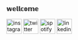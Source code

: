 ### 𝕨𝕖𝕝𝕝𝕔𝕠𝕞𝕖ㅤㅤㅤㅤㅤㅤㅤㅤㅤㅤㅤㅤㅤ

[<img src='https://cdn.jsdelivr.net/npm/simple-icons@3.0.1/icons/instagram.svg' alt='instagram' height='40'>](https://www.instagram.com/ssofiaavila/)  [<img src='https://cdn.jsdelivr.net/npm/simple-icons@3.0.1/icons/twitter.svg' alt='twitter' height='40'>](https://twitter.com/ssofiaavila)  [<img src='https://cdn.jsdelivr.net/npm/simple-icons@3.0.1/icons/spotify.svg' alt='spotify' height='40'>](https://open.spotify.com/user/sxfxx_?si=d9db17bae4c94d63) [<img src='https://cdn.jsdelivr.net/npm/simple-icons@3.13.0/icons/linkedin.svg' alt='linkedin' height='40'>](https://www.linkedin.com/in/sofia-avila-867118200/)



